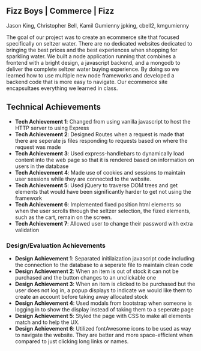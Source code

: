 ## Fizz Boys | Commerce | Fizz
Jason King, Christopher Bell, Kamil Gumienny
jpking, cbell2, kmgumienny

The goal of our project was to create an ecommerce site that focused specifically on seltzer water. There are no dedicated websites dedicated to bringing the best prices and the best experiences when shopping for sparkling water. We built a node application running that combines a frontend with a bright design, a javascript backend, and a mongodb to deliver the complete seltzer water buying experience. By doing so we learned how to use multiple new node frameworks and developed a backend code that is more easy to navigate. Our ecommerce site encapsultaes everything we learned in class.

## Technical Achievements
- **Tech Achievement 1**: Changed from using vanilla javascript to host the HTTP server to using Express
- **Tech Achievement 2**: Designed Routes when a request is made that there are seperate js files responding to requests based on where the request was made 
- **Tech Achievement 3**: Used express-handlebars to dynamically load content into the web page so that it is rendered based on information on users in the database
- **Tech Achievement 4**: Made use of cookies and sessions to maintain user sessions while they are connected to the website.
- **Tech Achievement 5**: Used jQuery to traverse DOM trees and get elements that would have been significantly harder to get not using the framework
- **Tech Achievement 6**: Implemented fixed position html elements so when the user scrolls through the seltzer selection, the fized elements, such as the cart, remain on the screen.
- **Tech Achievement 7**: Allowed user to change their password with extra validation

### Design/Evaluation Achievements
- **Design Achievement 1**: Separated initilaization javascript code including the connection to the database to a seperate file to maintain clean code 
- **Design Achievement 2**: When an item is out of stock it can not be purchased and the button changes to an unclickable one
- **Design Achievement 3**: When an item is clicked to be purchased but the user does not log in, a popup displays to indicate we would like them to create an account before taking away allocated stock
- **Design Achievement 4**: Used modals from bootstrap when someone is logging in to show the display instead of taking them to a seperate page
- **Design Achievement 5**: Styled the page with CSS to make all elements match and to help the UX.
- **Design Achievement 6**: Utilized fontAwesome icons to be used as way to navigate the website. They are better and more space-efficient when compared to just clicking long links or names.
